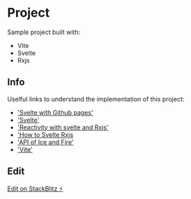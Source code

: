 # Project

Sample project built with:

- Vite
- Svelte
- Rxjs

## Info

Uselful links to understand the implementation of this project:

- ['Svelte with Github pages'](https://sveltesaas.com/articles/sveltekit-github-pages-guide/)
- ['Svelte'](https://kit.svelte.dev/docs/web-standards)
- ['Reactivity with svelte and Rxjs'](https://timdeschryver.dev/blog/unlocking-reactivity-with-svelte-and-rxjs#refactored-typehead)
- ['How to Svelte Rxjs](https://goodguydaniel.com/blog/how-to-svelte-rxjs)
- ['API of Ice and Fire'](https://anapioficeandfire.com/)
- ['Vite'](https://vitejs.dev/config/)

## Edit

[Edit on StackBlitz ⚡️](https://stackblitz.com/edit/vitejs-vite-wu1rsm)
